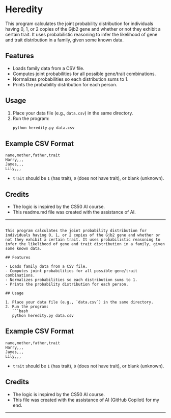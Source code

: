 # Heredity

This program calculates the joint probability distribution for individuals having 0, 1, or 2 copies of the Gjb2 gene and whether or not they exhibit a certain trait. It uses probabilistic reasoning to infer the likelihood of gene and trait distribution in a family, given some known data.

## Features

- Loads family data from a CSV file.
- Computes joint probabilities for all possible gene/trait combinations.
- Normalizes probabilities so each distribution sums to 1.
- Prints the probability distribution for each person.

## Usage

1. Place your data file (e.g., `data.csv`) in the same directory.
2. Run the program:
   ```bash
   python heredity.py data.csv
   ```

## Example CSV Format

```csv
name,mother,father,trait
Harry,,,
James,,,
Lily,,,
```

- `trait` should be `1` (has trait), `0` (does not have trait), or blank (unknown).

## Credits

- The logic is inspired by the CS50 AI course.
- This readme.md file was created with the assistance of AI.

---
```# Heredity

This program calculates the joint probability distribution for individuals having 0, 1, or 2 copies of the Gjb2 gene and whether or not they exhibit a certain trait. It uses probabilistic reasoning to infer the likelihood of gene and trait distribution in a family, given some known data.

## Features

- Loads family data from a CSV file.
- Computes joint probabilities for all possible gene/trait combinations.
- Normalizes probabilities so each distribution sums to 1.
- Prints the probability distribution for each person.

## Usage

1. Place your data file (e.g., `data.csv`) in the same directory.
2. Run the program:
   ```bash
   python heredity.py data.csv
   ```

## Example CSV Format

```csv
name,mother,father,trait
Harry,,,
James,,,
Lily,,,
```

- `trait` should be `1` (has trait), `0` (does not have trait), or blank (unknown).

## Credits

- The logic is inspired by the CS50 AI course.
- This file was created with the assistance of AI (GitHub Copilot) for my end.

---
